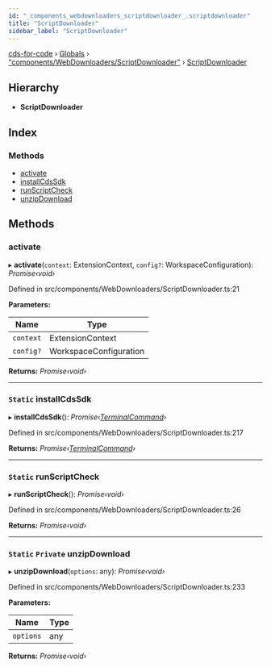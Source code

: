 ```yaml
---
id: "_components_webdownloaders_scriptdownloader_.scriptdownloader"
title: "ScriptDownloader"
sidebar_label: "ScriptDownloader"
---
```


[cds-for-code](../index.md) › [Globals](../globals.md) › ["components/WebDownloaders/ScriptDownloader"](../modules/_components_webdownloaders_scriptdownloader_.md) › [ScriptDownloader](_components_webdownloaders_scriptdownloader_.scriptdownloader.md)

## Hierarchy

* **ScriptDownloader**

## Index

### Methods

* [activate](_components_webdownloaders_scriptdownloader_.scriptdownloader.md#activate)
* [installCdsSdk](_components_webdownloaders_scriptdownloader_.scriptdownloader.md#static-installcdssdk)
* [runScriptCheck](_components_webdownloaders_scriptdownloader_.scriptdownloader.md#static-runscriptcheck)
* [unzipDownload](_components_webdownloaders_scriptdownloader_.scriptdownloader.md#static-private-unzipdownload)

## Methods

###  activate

▸ **activate**(`context`: ExtensionContext, `config?`: WorkspaceConfiguration): *Promise‹void›*

Defined in src/components/WebDownloaders/ScriptDownloader.ts:21

**Parameters:**

Name | Type |
------ | ------ |
`context` | ExtensionContext |
`config?` | WorkspaceConfiguration |

**Returns:** *Promise‹void›*

___

### `Static` installCdsSdk

▸ **installCdsSdk**(): *Promise‹[TerminalCommand](_components_terminal_secureterminal_.terminalcommand.md)›*

Defined in src/components/WebDownloaders/ScriptDownloader.ts:217

**Returns:** *Promise‹[TerminalCommand](_components_terminal_secureterminal_.terminalcommand.md)›*

___

### `Static` runScriptCheck

▸ **runScriptCheck**(): *Promise‹void›*

Defined in src/components/WebDownloaders/ScriptDownloader.ts:26

**Returns:** *Promise‹void›*

___

### `Static` `Private` unzipDownload

▸ **unzipDownload**(`options`: any): *Promise‹void›*

Defined in src/components/WebDownloaders/ScriptDownloader.ts:233

**Parameters:**

Name | Type |
------ | ------ |
`options` | any |

**Returns:** *Promise‹void›*
